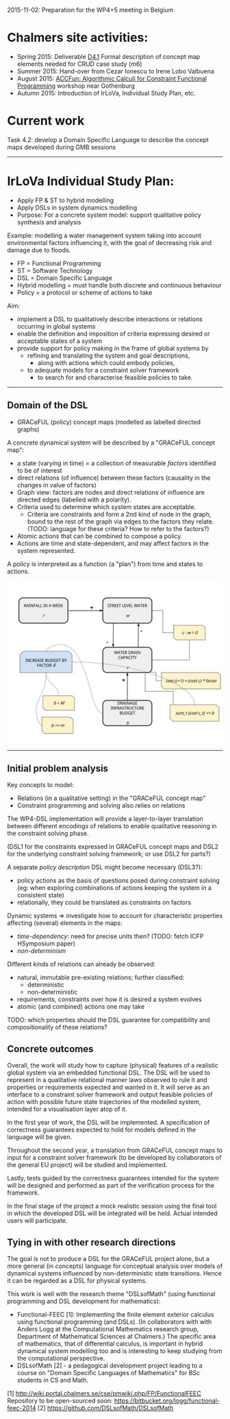 2015-11-02: Preparation for the WP4+5 meeting in Belgium

# Chalmers site activities:
* Spring 2015: Deliverable [D4.1](../../deliverables/d4.1/) Formal description of concept map elements needed for CRUD case study (m6)
* Summer 2015: Hand-over from Cezar Ionescu to Irene Lobo Valbuena
* August 2015: [ACCFun: Algorithmic Calculi for Constraint Functional Programming](../ACCFun) workshop near Gothenburg
* Autumn 2015: Introduction of IrLoVa, Individual Study Plan, etc.

# Current work

Task 4.2: develop a Domain Specific Language to describe the concept maps developed during GMB sessions

----------------

# IrLoVa Individual Study Plan:

* Apply FP & ST to hybrid modelling
* Apply DSLs in system dynamics modelling
* Purpose: For a concrete system model: support qualitative policy synthesis and analysis

Example: modelling a water management system taking into account environmental factors influencing it, with the goal of decreasing risk and damage due to floods.

* FP = Functional Programming
* ST = Software Technology
* DSL = Domain Specific Language
* Hybrid modelling = must handle both discrete and continuous behaviour
* Policy = a protocol or scheme of actions to take

Aim:
* implement a DSL to qualitatively describe interactions or relations occurring in global systems
* enable the definition and imposition of criteria expressing desired or acceptable states of a system
* provide support for policy making in the frame of global systems by
    * refining and translating the system and goal descriptions,
        * along with actions which could embody policies,
    * to adequate models for a constraint solver framework
        * to search for and characterise feasible policies to take.

----------------------------------------------------------------

## Domain of the DSL

* GRACeFUL (policy) concept maps (modelled as labelled directed graphs)

A concrete dynamical system will be described by a "GRACeFUL concept map":

* a state (varying in time) = a collection of measurable *factors* identified to be of interest
* direct relations (of influence) between these factors (causality in the changes in value of factors)
* Graph view: factors are nodes and direct relations of influence are directed edges (labelled with a polarity).
* Criteria used to determine which system states are acceptable.
    * Criteria are constraints and form a 2nd kind of node in the graph, bound to the rest of the graph via edges to the factors they relate. (TODO: language for these criteria? How to refer to the factors?)
* Atomic actions that can be combined to compose a policy.
* Actions are time and state-dependent, and may affect factors in the system represented.

A policy is interpreted as a function (a "plan") from time and states to actions.

![Small "toy" example concept map.](mini-sample-map.svg?raw=true)

----------------

## Initial problem analysis

Key concepts to model:
* Relations (in a qualitative setting) in the "GRACeFUL concept map"
* Constraint programming and solving also relies on relations

The WP4-DSL implementation will provide a layer-to-layer translation between
different encodings of relations to enable qualitative reasoning in the
constraint solving phase.

(DSL1 for the constraints expressed in GRACeFUL concept maps and DSL2 for the
underlying constraint solving framework; or use DSL2 for parts?)

A separate *policy description* DSL might become necessary (DSL3?):
* policy actions as the basis of questions posed during constraint solving (eg:
  when exploring combinations of actions keeping the system in a consistent state)
* relationally, they could be translated as constraints on factors

Dynamic systems => investigate how to account for characteristic properties
affecting (several) elements in the maps:
* *time-dependency*: need for precise units then? (TODO: fetch ICFP HSymposium paper)
* *non-determinism*

Different kinds of relations can already be observed:
* natural, immutable pre-existing relations; further classified:
  * deterministic
  * non-deterministic
* requirements, constraints over how it is desired a system evolves
* atomic (and combined) actions one may take

TODO: which properties should the DSL guarantee for compatibility and
compositionality of these relations?


## Concrete outcomes

Overall, the work will study how to capture (physical) features of a realistic
global system via an embedded functional DSL. The DSL will be used to represent
in a qualitative relational manner laws observed to rule it and properties or
requirements expected and wanted in it. It will serve as an interface to a
constraint solver framework and output feasible policies of action with possible
future state trajectories of the modelled system, intended for a visualisation
layer atop of it.

In the first year of work, the DSL will be implemented. A specification of
correctness guarantees expected to hold for models defined in the language will
be given.

Throughout the second year, a translation from GRACeFUL concept maps to input
for a constraint solver framework (to be developed by collaborators of the
general EU project) will be studied and implemented.

Lastly, tests guided by the correctness guarantees intended for the system will
be designed and performed as part of the verification process for the framework.

In the final stage of the project a mock realistic session using the final tool
in which the developed DSL will be integrated will be held. Actual intended users
will participate.

## Tying in with other research directions

The goal is not to produce a DSL for the GRACeFUL project alone, but a more
general (in concepts) language for conceptual analysis over models of dynamical
systems influenced by non-deterministic state transitions. Hence it can be
regarded as a DSL for physical systems.

This work is well with the research theme "DSLsofMath" (using functional
programming and DSL development for mathematics):

* Functional-FEEC [1]: Implementing the finite element exterior calculus using
  functional programming (and DSLs). (In collaborators with with Anders Logg at
  the Computational Mathematics research group, Department of Mathematical
  Sciences at Chalmers.) The specific area of mathematics, that of differential
  calculus, is important in hybrid dynamical system modelling too and is
  interesting to keep studying from the computational perspective.
* DSLsofMath [2] - a pedagogical development project leading to a course on
  "Domain Specific Languages of Mathematics" for BSc students in CS and Math.

[1] http://wiki.portal.chalmers.se/cse/pmwiki.php/FP/FunctionalFEEC
Repository to be open-sourced soon: https://bitbucket.org/logg/functional-feec-2014
[2] https://github.com/DSLsofMath/DSLsofMath
